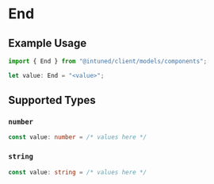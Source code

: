 # End

## Example Usage

```typescript
import { End } from "@intuned/client/models/components";

let value: End = "<value>";
```

## Supported Types

### `number`

```typescript
const value: number = /* values here */
```

### `string`

```typescript
const value: string = /* values here */
```

